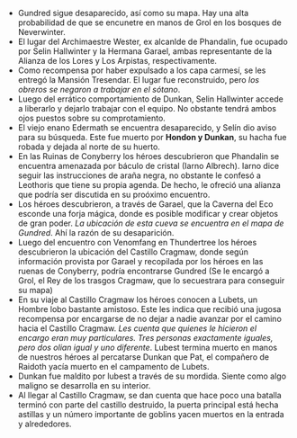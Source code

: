 
- Gundred sigue desaparecido, así como su mapa. Hay una alta probabilidad de que se encunetre en manos de Grol en los bosques de Neverwinter.
- El lugar del Archimaestre Wester, ex alcanlde de Phandalin, fue ocupado por Selin Hallwinter y la Hermana Garael, ambas representante de la Alianza de los Lores y Los Arpistas, respectivamente.
- Como recompensa por haber expulsado a los capa carmesí, se les entregó la Mansión Tresendar. El lugar fue reconstruido, pero *los obreros se negaron a trabajar en el sótano*.
- Luego del errático comportamiento de Dunkan, Selin Hallwinter accede a liberarlo y dejarlo trabajar con el equipo. No obstante tendrá ambos ojos puestos sobre su comprotamiento.
- El viejo enano Edermath se encuentra desaparecido, y Selín dio aviso para su búsqueda. Este fue muerto por **Hondon y Dunkan**, su hacha fue robada y dejada al norte de su huerto.
- En las Ruinas de Conyberry los héroes descubrieron que Phandalin se encuentra amenazada por báculo de cristal (Iarno Albrech). Iarno dice seguir las instrucciones de araña negra, no obstante le confesó a Leothoris que tiene su propia agenda. De hecho, le ofreció una alianza que podría ser discutida en su proóximo encuentro.
- Los héroes descubrieron, a través de Garael, que la Caverna del Eco esconde una forja mágica, donde es posible modificar y crear objetos de gran poder. *La ubicación de esta cueva se encuentra en el mapa de Gundred*. Ahí la razón de su desaparición.
- Luego del encuentro con Venomfang en Thundertree los héroes descubrieron la ubicación del Castillo Cragmaw, donde según información provista por Garael y recopilada por los héroes en las ruenas de Conyberry, podría encontrarse Gundred (Se le encargó a Grol, el Rey de los trasgos Cragmaw, que lo secuestrara para conseguir su mapa)
- En su viaje al Castillo Cragmaw los héroes conocen a Lubets, un Hombre lobo bastante amistoso. Este les indica que recibió una jugosa recompensa por encargarse de no dejar a nadie avanzar por el camino hacia el Castillo Cragmaw. *Les cuenta que quienes le hicieron el encargo eran muy particulares. Tres personas exactamente iguales, pero dos olian igual y uno diferente*. Lubest termina muerto en manos de nuestros héroes al percatarse Dunkan que Pat, el compañero de Raidoth yacía muerto en el campamento de Lubets.
- Dunkan fue maldito por lubest a través de su mordida. Siente como algo maligno se desarrolla en su interior.
- Al llegar al Castillo Cragmaw, se dan cuenta que hace poco una batalla terminó con parte del castillo destruido, la puerta principal está hecha astillas y un número importante de goblins yacen muertos en la entrada y alrededores.